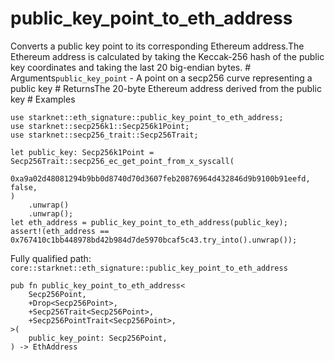 # public_key_point_to_eth_address

Converts a public key point to its corresponding Ethereum address.The Ethereum address is calculated by taking the Keccak-256 hash of the public key coordinates and taking the last 20 big-endian bytes.  # Arguments`public_key_point` - A point on a secp256 curve representing a public key  # ReturnsThe 20-byte Ethereum address derived from the public key  # Examples
```cairo
use starknet::eth_signature::public_key_point_to_eth_address;
use starknet::secp256k1::Secp256k1Point;
use starknet::secp256_trait::Secp256Trait;

let public_key: Secp256k1Point = Secp256Trait::secp256_ec_get_point_from_x_syscall(
    0xa9a02d48081294b9bb0d8740d70d3607feb20876964d432846d9b9100b91eefd, false,
)
    .unwrap()
    .unwrap();
let eth_address = public_key_point_to_eth_address(public_key);
assert!(eth_address == 0x767410c1bb448978bd42b984d7de5970bcaf5c43.try_into().unwrap());
```

Fully qualified path: `core::starknet::eth_signature::public_key_point_to_eth_address`

<pre><code class="language-rust">pub fn public_key_point_to_eth_address&lt;
    Secp256Point,
    +Drop&lt;Secp256Point&gt;,
    +Secp256Trait&lt;Secp256Point&gt;,
    +Secp256PointTrait&lt;Secp256Point&gt;,
&gt;(
    public_key_point: Secp256Point,
) -&gt; EthAddress</code></pre>

